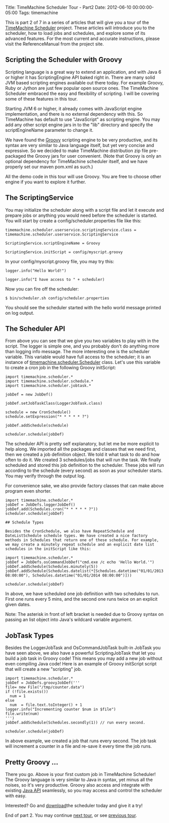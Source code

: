 Title: TimeMachine Scheduler Tour - Part2
Date: 2012-06-10 00:00:00-05:00
Tags: timemachine


This is part 2 of 7 in a series of articles that will give you a tour of the [TimeMachine Scheduler](https://bitbucket.org/timemachine/scheduler/wiki/Home) project. These articles will introduce you to the scheduler, how to load jobs and schedules, and explore some of its advanced features. For the most current and accurate instructions, please visit the ReferenceManual from the project site.

## Scripting the Scheduler with Groovy

Scripting language is a great way to extend an application, and with Java 6 or higher it has ScriptingEngine API baked right in. There are many solid JVM based scripting engines available out there today. For example Groovy, Ruby or Jython are just few popular open source ones. The TimeMachine Scheduler embraced the easy and flexibility of scripting. I will be covering some of these features in this tour.

Starting JVM 6 or higher, it already comes with JavaScript engine implementation, and there is no external dependency with this. So TimeMachine has default to use "JavaScript" as scripting engine. You may add any other script engine jars in to the "lib" directory and specify the scriptEngineName parameter to change it.

We have found the [Groovy](http://groovy.codehaus.org/) scripting engine to be very productive, and its syntax are very similar to Java language itself, but yet very concise and expressive. So we decided to make TimeMachine distribution zip file pre-packaged the Groovy jars for user convenient. (Note that Groovy is only an optional dependency for TimeMachine scheduler itself, and we have properly set our maven pom.xml as such.)

All the demo code in this tour will use Groovy. You are free to choose other engine if you want to explore it further.

## The ScriptingService

You may initialize the scheduler along with a script file and let it execute and prepare jobs or anything you would need before the scheduler is started. You will start by create a config/scheduler.properties file like this:

```
timemachine.scheduler.userservice.scriptingService.class = timemachine.scheduler.userservice.ScriptingService

ScriptingService.scriptEngineName = Groovy

ScriptingService.initScript = config/myscript.groovy
```

In your config/myscript.groovy file, you may try this:

```
logger.info("Hello World!")

logger.info("I have access to " + scheduler)
```

Now you can fire off the scheduler:

```
$ bin/scheduler.sh config/scheduler.properties
```

You should see the scheduler started with the hello world message printed on log output.

## The Scheduler API

From above  you can see that we give you two variables to play with in the script. The logger is simple one, and you probably don't do anything more than logging info message. The more interesting one is the scheduler variable. This variable would have full access to the scheduler; it  is an instance of  [timemachine.scheduler.Scheduler](http://tmschedulersite-zdeng.rhcloud.com/scheduler-site/timemachine-scheduler/target/site-deploy/timemachine-scheduler/apidocs/timemachine/scheduler/Scheduler.html) class. Let's use this variable to create a cron job in the following Groovy initScript:

```
import timemachine.scheduler.*
import timemachine.scheduler.schedule.*
import timemachine.scheduler.jobtask.*

jobDef = new JobDef()

jobDef.setJobTaskClass(LoggerJobTask.class)

schedule = new CronSchedule()
schedule.setExpression("* * * * * ?")

jobDef.addSchedule(schedule)

scheduler.schedule(jobDef)
```

The scheduler API is pretty self explanatory, but let me be more explicit to help along. We imported all the packages and classes that we need first, then we created a job definition object. We told it what task to do and how often to do it. We created 3 schedules/jobs that will run the task. We finally scheduled and stored this job definition to the scheduler. These jobs will run according to the schedule (every second) as soon as your scheduler starts. You may verify through the output log.

For convenience sake, we also provide factory classes that can make above program even shorter.

```
import timemachine.scheduler.*
jobDef = JobDefs.loggerJobDef()
jobDef.add(Schedules.cron("* * * * * ?"))
scheduler.schedule(jobDef)

## Schedule Types

Besides the CronSchedule, we also have RepeatSchedule and DateListSchedule schedule types. We have created a nice factory methods in Schedules that return one of these schedule. For example, we may create a minutely repeat schedule and an explicit date list schedules in the initScript like this: 

import timemachine.scheduler.*
jobDef = JobDefs.osCommandJobDef("cmd.exe /c echo 'Hello World.'")
jobDef.addSchedule(Schedules.minutely(5))
jobDef.addSchedule(Schedules.datelist(*[Schedules.datetime("01/01/2013 08:00:00"), Schedules.datetime("01/01/2014 08:00:00")]))

scheduler.schedule(jobDef)
```

In above, we have scheduled one job definition with two schedules to run. First one runs every 5 mins, and the second one runs twice on an explicit given dates.

Note: The asterisk in front of left bracket is needed due to Groovy syntax on passing an list object into Java's wildcard variable argument.

## JobTask Types

Besides the LoggerJobTask and OsCommandJobTask built-in JobTask you have seen above, we also have a powerful ScriptingJobTask that let you build a job task in Groovy code! This means you may add a new job without even compiling Java code! Here is an example of Groovy initScript script that will create a new "scripting" job.

```
import timemachine.scheduler.*
jobDef = JobDefs.groovyJobDef('''
file= new File("/tmp/counter.data")
if (!file.exists())
  num = 1
else
  num  = file.text.toInteger() + 1
logger.info("Incrementing counter $num in $file")
file.write(num)
''')
jobDef.addSchedule(Schedules.secondly(1)) // run every second.

scheduler.schedule(jobDef)
```

In above example, we created a job that runs every second. The job task will increment a counter in a file and re-save it every time the job runs.

## Pretty Groovy ...

There you go. Above is your first custom job in TimeMachine Scheduler! The Groovy language is very similar to Java in syntax, yet minus all the noises, so it's very productive. Groovy also access and integrate with existing [Java API](http://docs.oracle.com/javase/6/docs/api/) seamlessly, so you may access and control the scheduler with easy. 

Interested? Go and [download](https://bitbucket.org/timemachine/scheduler/downloads)the scheduler today and give it a try!

End of part 2. You may continue [next tour](https://zemian.github.io/2012/06/timemachine-scheduler-tour-part3.html), or see [previous tour](https://zemian.github.io/2012/06/timemachine-scheduler-tour-part1.html).

